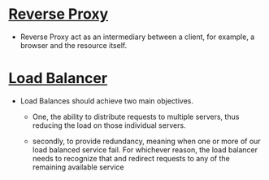 # [Reverse Proxy](https://docs.nginx.com/nginx/admin-guide/web-server/reverse-proxy/) 

* Reverse Proxy act as an intermediary between a client, for example, a browser and the resource itself.

# [Load Balancer](https://docs.nginx.com/nginx/admin-guide/load-balancer/http-load-balancer/) 
* Load Balances should achieve two main objectives.

    - One, the ability to distribute requests to multiple servers, thus reducing the load on those individual servers.

    - secondly, to provide redundancy, meaning when one or more of our load balanced service fail. For whichever reason, the load balancer needs to recognize that and redirect requests to any of the remaining available service